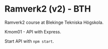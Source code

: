 Ramverk2 (v2) - BTH
=========================

Ramverk2 course at Blekinge Tekniska Högskola.

Kmom01 - API with Express.

Start API with `npm start`.
